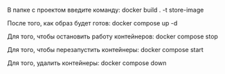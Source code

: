 В папке с проектом введите команду:
docker build . -t store-image

После того, как образ будет готов:
docker compose up -d

Для того, чтобы остановить работу контейнеров:
docker compose stop

Для того, чтобы перезапустить контейнеры:
docker compose start

Для того, удалить контейнеры:
docker compose down
